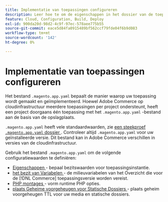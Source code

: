 ```yaml
---
title: Implementatie van toepassingen configureren
description: Leer hoe te om de eigenschappen in het dossier van de toepassingsconfiguratie te vormen die de manier controleren  [!DNL Commerce]  toepassing bouwt en aan het milieu van de Wolk opstelt.
feature: Cloud, Configuration, Build, Deploy
exl-id: 900da20d-98d2-4c9f-97ec-578aee775b55
source-git-commit: eace5d84fa0915489bf562ccf79fde04f6b9d083
workflow-type: tm+mt
source-wordcount: '142'
ht-degree: 0%

---
```


# Implementatie van toepassingen configureren

Het bestand `.magento.app.yaml` bepaalt de manier waarop uw toepassing wordt gemaakt en geïmplementeerd. Hoewel Adobe Commerce op cloudinfrastructuur meerdere toepassingen per project ondersteunt, heeft een project doorgaans één toepassing met het `.magento.app.yaml` -bestand aan de basis van de opslagplaats.

`.magento.app.yaml` heeft vele standaardwaarden, zie [ een steekproef `.magento.app.yaml` dossier ](https://github.com/magento/magento-cloud/blob/master/.magento.app.yaml). Controleer altijd `.magento.app.yaml` voor uw geïnstalleerde versie. Dit bestand kan in Adobe Commerce verschillen in versies van de cloudinfrastructuur.

Gebruik het bestand `.magento.app.yaml` om de volgende configuratiewaarden te definiëren:

- [ Eigenschappen ](properties.md) - bepaal bezitswaarden voor toepassingsinstantie.
- [ het bezit van Variabelen ](variables-property.md) - de milieuvariabelen van het Overzicht die voor de [!DNL Commerce] toepassingsversie worden vereist.
- [ PHP montages ](php-settings.md) - vorm runtime PHP opties.
- [ plaats Geheime voorgeheugen voor Statische Dossiers ](set-cache.md) - plaats geheim voorgeheugen TTL voor uw media en statische dossiers.
